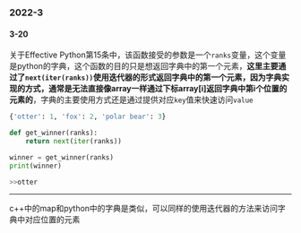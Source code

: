 ### 2022-3

#### 3-20

关于Effective Python第15条中，该函数接受的参数是一个`ranks`变量，这个变量是python的字典，这个函数的目的只是想返回字典中的第一个元素，**这里主要通过了`next(iter(ranks))`使用迭代器的形式返回字典中的第一个元素，因为字典实现的方式，通常是无法直接像array一样通过下标array[i]返回字典中第i个位置的元素的**，字典的主要使用方式还是通过提供对应`key`值来快速访问`value`

```python
{'otter': 1, 'fox': 2, 'polar bear': 3}

def get_winner(ranks):
    return next(iter(ranks))

winner = get_winner(ranks)
print(winner)

>>otter
```

---

c++中的map和python中的字典是类似，可以同样的使用迭代器的方法来访问字典中对应位置的元素

